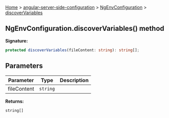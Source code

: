 [Home](./index) &gt; [angular-server-side-configuration](./angular-server-side-configuration.md) &gt; [NgEnvConfiguration](./angular-server-side-configuration.ngenvconfiguration.md) &gt; [discoverVariables](./angular-server-side-configuration.ngenvconfiguration.discovervariables.md)

## NgEnvConfiguration.discoverVariables() method

<b>Signature:</b>

```typescript
protected discoverVariables(fileContent: string): string[];
```

## Parameters

|  Parameter | Type | Description |
|  --- | --- | --- |
|  fileContent | `string` |  |

<b>Returns:</b>

`string[]`

